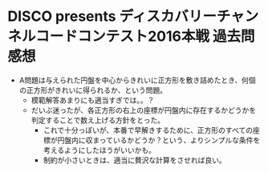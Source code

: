 # DISCO presents ディスカバリーチャンネルコードコンテスト2016本戦 過去問感想

- A問題は与えられた円盤を中心からきれいに正方形を敷き詰めたとき、何個の正方形がきれいに得られるか、という問題。
  - 模範解答あまりにも適当すぎでは。。？
  - だいぶ迷ったが、各正方形の右上の座標が円盤内に存在するかどうかを判定することで数え上げる方針をとった。
    - これで十分っぽいが、本番で早解きするために、正方形のすべての座標が円盤内に収まっているかどうか？という、よりシンプルな条件を考えるようにしたほうがいいかも。
    - 制約が小さいときは、適当に贅沢な計算をさせれば良い。

